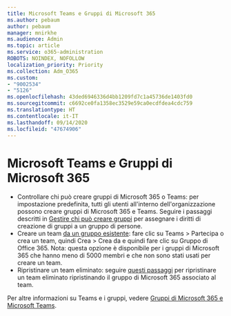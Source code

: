 ```yaml
---
title: Microsoft Teams e Gruppi di Microsoft 365
ms.author: pebaum
author: pebaum
manager: mnirkhe
ms.audience: Admin
ms.topic: article
ms.service: o365-administration
ROBOTS: NOINDEX, NOFOLLOW
localization_priority: Priority
ms.collection: Adm_O365
ms.custom:
- "9002534"
- "5126"
ms.openlocfilehash: 43ded6946336d4bb1209fd7c1a45736de1403fd0
ms.sourcegitcommit: c6692ce0fa1358ec3529e59ca0ecdfdea4cdc759
ms.translationtype: HT
ms.contentlocale: it-IT
ms.lasthandoff: 09/14/2020
ms.locfileid: "47674906"
---
```

# <a name="microsoft-teams-and-microsoft-365-groups"></a>Microsoft Teams e Gruppi di Microsoft 365

- Controllare chi può creare gruppi di Microsoft 365 o Teams: per impostazione predefinita, tutti gli utenti all'interno dell'organizzazione possono creare gruppi di Microsoft 365 e Teams. Seguire i passaggi descritti in [Gestire chi può creare gruppi](https://support.office.com/article/4c46c8cb-17d0-44b5-9776-005fced8e618) per assegnare i diritti di creazione di gruppi a un gruppo di persone.
- Creare un team [da un gruppo esistente](https://support.microsoft.com/office/24ec428e-40d7-4a1a-ab87-29be7d145865): fare clic su Teams > Partecipa o crea un team, quindi Crea > Crea da e quindi fare clic su Gruppo di Office 365. Nota: questa opzione è disponibile per i gruppi di Microsoft 365 che hanno meno di 5000 membri e che non sono stati usati per creare un team.
- Ripristinare un team eliminato: seguire [questi passaggi](https://docs.microsoft.com/microsoftteams/archive-or-delete-a-team#restore-a-deleted-team) per ripristinare un team eliminato ripristinando il gruppo di Microsoft 365 associato al team.

Per altre informazioni su Teams e i gruppi, vedere [Gruppi di Microsoft 365 e Microsoft Teams](https://docs.microsoft.com/microsoftteams/office-365-groups).
